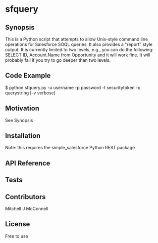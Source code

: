 # sfquery
## Synopsis

This is a Python script that attempts to allow Unix-style command line operations for Salesforce SOQL queries.  It also provides
a "report" style output.  It is currently limited to two levels, e.g., you can do the following:
   SELECT ID, Account.Name from Opportunity
and it will work fine.  It will probably fail if you try to go deeper than two levels.

## Code Example

$ python sfquery.py -u username -p password -t securitytoken -q querystring [-v verbose]

## Motivation

See Synopsis

## Installation

Note: this requires the simple_salesforce Python REST package

## API Reference

## Tests

## Contributors

Mitchell J McConnell

## License

Free to use

